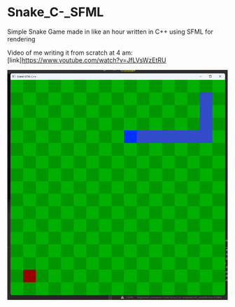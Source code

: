 # Snake_C-_SFML
Simple Snake Game made in like an hour written in C++ using SFML for rendering

Video of me writing it from scratch at 4 am: [link]https://www.youtube.com/watch?v=JfLVsWzEtRU

![Screenshot of the game running!](images/snake.png)

